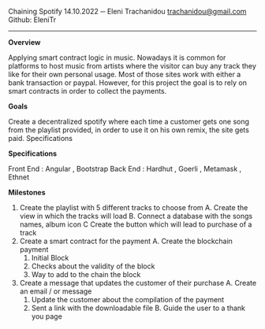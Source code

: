 Chaining Spotify
14.10.2022
─
Eleni Trachanidou
trachanidou@gmail.com
Github: EleniTr

---

<b>Overview</b>

Applying smart contract logic in music. Nowadays it is common for platforms to host music from artists where the visitor can buy any track they like for their own personal usage. Most of those sites work with either a bank transaction or paypal. However, for this project the goal is to rely on smart contracts in order to collect the payments.

<b>Goals</b>

Create a decentralized spotify where each time a customer gets one song from the playlist provided, in order to use it on his own remix, the site gets paid.
Specifications

<b>Specifications</b>

Front End : Angular , Bootstrap
Back End : Hardhut , Goerli , Metamask , Ethnet

<b>Milestones</b>

1. Create the playlist with 5 different tracks to choose from
   A. Create the view in which the tracks will load
   B. Connect a database with the songs names, album icon
   C Create the button which will lead to purchase of a track
2. Create a smart contract for the payment
   A. Create the blockchain payment
   1. Initial Block
   2. Checks about the validity of the block
   3. Way to add to the chain the block
3. Create a message that updates the customer of their purchase
   A. Create an email / or message
   1. Update the customer about the compilation of the payment
   2. Sent a link with the downloadable file
      B. Guide the user to a thank you page
